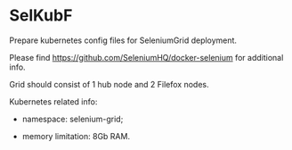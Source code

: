 # SelKubF

Prepare kubernetes config files for SeleniumGrid deployment.

Please find https://github.com/SeleniumHQ/docker-selenium for additional info.

Grid should consist of 1 hub node and 2 Filefox nodes.

Kubernetes related info:

 - namespace: selenium-grid;
 
 - memory limitation: 8Gb RAM.
 

